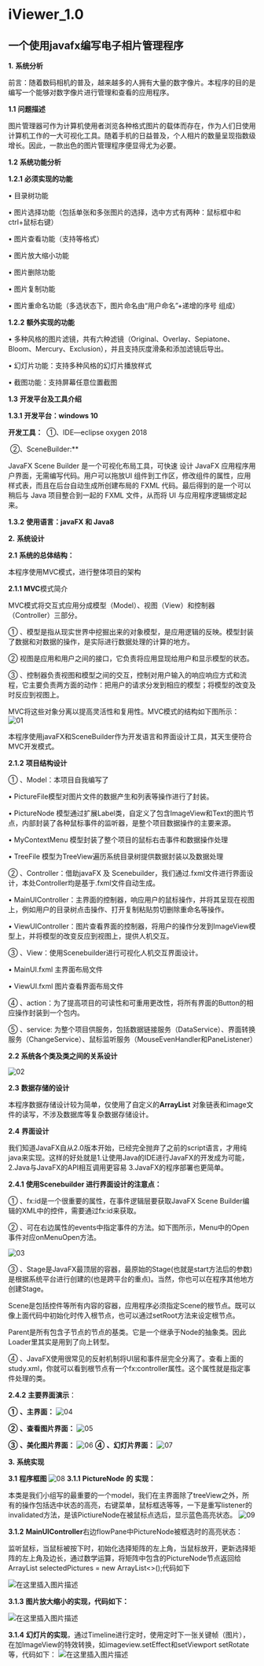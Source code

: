 # iViewer_1.0
## 一个使用javafx编写电子相片管理程序

**1.** **系统分析**

前言：随着数码相机的普及，越来越多的人拥有大量的数字像片。本程序的目的是编写一个能够对数字像片进行管理和查看的应用程序。

**1.1**     **问题描述**

图片管理器可作为计算机使用者浏览各种格式图片的载体而存在，作为人们日使用计算机工作的一大可视化工具。随着手机的日益普及，个人相片的数量呈现指数级增长。因此，一款出色的图片管理程序便显得尤为必要。

**1.2**     **系统功能分析**

 

**1.2.1**    **必须实现的功能**

•    目录树功能

•    图片选择功能（包括单张和多张图片的选择，选中方式有两种：鼠标框中和ctrl+鼠标右键）

•    图片查看功能（支持等格式）

•    图片放大缩小功能

•    图片删除功能

•    图片复制功能

•    图片重命名功能（多选状态下，图片命名由“用户命名”+递增的序号 组成）

**1.2.2**    **额外实现的功能**

•    多种风格的图片滤镜，共有六种滤镜（Original、Overlay、Sepiatone、Bloom、Mercury、Exclusion），并且支持灰度滑条和添加滤镜后导出。

•    幻灯片功能：支持多种风格的幻灯片播放样式

•    截图功能：支持屏幕任意位置截图

**1.3**     **开发平台及工具介绍**

**1.3.1**    **开发平台：windows 10**

**开发工具：**
​            ①、IDE—eclipse oxygen 2018

​           ②、SceneBuilder:** 

JavaFX Scene Builder 是一个可视化布局工具，可快速      设计 JavaFX 应用程序用户界面，无需编写代码。用户可以拖放UI 组件到工作区，修改组件的属性，应用样式表，而且在后台自动生成所创建布局的 FXML 代码。最后得到的是一个可以稍后与 Java 项目整合到一起的 FXML 文件，从而将 UI 与应用程序逻辑绑定起来。

**1.3.2**   **使用语言：javaFX 和 Java8**

**2.** **系统设计**

**2.1**     **系统的总体结构：**

本程序使用MVC模式，进行整体项目的架构

**2.1.1**    **MVC**模式简介

MVC模式将交互式应用分成模型（Model）、视图（View）和控制器（Controller）三部分。

①  、模型是指从现实世界中挖掘出来的对象模型，是应用逻辑的反映。模型封装了数据和对数据的操作，是实际进行数据处理的计算的地方。

②  视图是应用和用户之间的接口，它负责将应用显现给用户和显示模型的状态。

③  、控制器负责视图和模型之间的交互，控制对用户输入的响应响应方式和流程，它主要负责两方面的动作：把用户的请求分发到相应的模型；将模型的改变及时反应到视图上。

MVC将这些对象分离以提高灵活性和复用性。MVC模式的结构如下图所示：
  ![01](https://img-blog.csdn.net/20181004115519114?watermark/2/text/aHR0cHM6Ly9ibG9nLmNzZG4ubmV0L3FxXzM2OTU1MzYw/font/5a6L5L2T/fontsize/400/fill/I0JBQkFCMA==/dissolve/70)

本程序使用javaFX和SceneBuilder作为开发语言和界面设计工具，其天生便符合MVC开发模式。

**2.1.2**    **项目结构设计**

①  、Model：本项目自我编写了

•    PictureFile模型对图片文件的数据产生和列表等操作进行了封装。

•    PictureNode 模型通过扩展Label类，自定义了包含ImageView和Text的图片节点，内部封装了各种鼠标事件的监听器，是整个项目数据操作的主要来源。

•    MyContextMenu 模型封装了整个项目的鼠标右击事件和数据操作处理

•    TreeFile 模型为TreeView遍历系统目录树提供数据封装以及数据处理

②  、Controller：借助javaFX 及 Scenebuilder，我们通过.fxml文件进行界面设计，本处Controller均是基于.fxml文件自动生成。

•    MainUIController：主界面的控制器，响应用户的鼠标操作，并将其呈现在视图上，例如用户的目录树点击操作、打开复制粘贴剪切删除重命名等操作。

•    ViewUIController：图片查看界面的控制器，将用户的操作分发到ImageView模型上，并将模型的改变反应到视图上，提供人机交互。 

③  、View：使用Scenebuilder进行可视化人机交互界面设计。

•    MainUI.fxml 主界面布局文件

•    ViewUI.fxml 图片查看界面布局文件

④  、action：为了提高项目的可读性和可重用更改性，将所有界面的Button的相应操作封装到一个包内。

⑤  、service: 为整个项目供服务，包括数据链接服务（DataService）、界面转换服务（ChangeService）、鼠标监听服务（MouseEvenHandler和PaneListener）

**2.2**     **系统各个类及类之间的关系设计**

![02](https://img-blog.csdn.net/20181004115558346?watermark/2/text/aHR0cHM6Ly9ibG9nLmNzZG4ubmV0L3FxXzM2OTU1MzYw/font/5a6L5L2T/fontsize/400/fill/I0JBQkFCMA==/dissolve/70)

**2.3**     **数据存储的设计**

本程序数据存储设计较为简单，仅使用了自定义的**ArrayList**<PictureNode> 对象链表和image文件的读写，不涉及数据库等复杂数据存储设计。

**2.4**     **界面设计**

我们知道JavaFX自从2.0版本开始，已经完全抛弃了之前的script语言，才用纯java来实现。这样的好处就是1.让使用Java的IDE进行JavaFX的开发成为可能，2.Java与JavaFX的API相互调用更容易 3.JavaFX的程序部署也更简单。

**2.4.1**    **使用Scenebuilder 进行界面设计的注意点：**

①  、fx:id是一个很重要的属性，在事件逻辑层要获取JavaFX Scene Builder编辑的XML中的控件，需要通过fx:id来获取。

②  、可在右边属性的events中指定事件的方法。如下图所示，Menu中的Open事件对应onMenuOpen方法。

![03](https://img-blog.csdn.net/20181004115644616?watermark/2/text/aHR0cHM6Ly9ibG9nLmNzZG4ubmV0L3FxXzM2OTU1MzYw/font/5a6L5L2T/fontsize/400/fill/I0JBQkFCMA==/dissolve/70)

 

③  、Stage是JavaFX最顶层的容器，最原始的Stage(也就是start方法后的参数)是根据系统平台进行创建的(也是跨平台的重点)。当然，你也可以在程序其他地方创建Stage。

 Scene是包括控件等所有内容的容器，应用程序必须指定Scene的根节点。既可以像上面代码中初始化时传入根节点，也可以通过setRoot方法来设定根节点。 

Parent是所有包含子节点的节点的基类。它是一个继承于Node的抽象类。因此Loader里其实是用到了向上转型。

④  、JavaFX使用很常见的反射机制将UI层和事件层完全分离了。查看上面的study.xml，你就可以看到根节点有一个fx:controller属性。这个属性就是指定事件处理的类。

**2.4.2**   **主要界面演示**：

**①**  **、主界面：**
![04](https://img-blog.csdn.net/20181004115729519?watermark/2/text/aHR0cHM6Ly9ibG9nLmNzZG4ubmV0L3FxXzM2OTU1MzYw/font/5a6L5L2T/fontsize/400/fill/I0JBQkFCMA==/dissolve/70)

**②**  **、查看图片界面：**
![05](https://img-blog.csdn.net/2018100411575788?watermark/2/text/aHR0cHM6Ly9ibG9nLmNzZG4ubmV0L3FxXzM2OTU1MzYw/font/5a6L5L2T/fontsize/400/fill/I0JBQkFCMA==/dissolve/70)

**③**  **、美化图片界面：**
![06](https://img-blog.csdn.net/20181004115856294?watermark/2/text/aHR0cHM6Ly9ibG9nLmNzZG4ubmV0L3FxXzM2OTU1MzYw/font/5a6L5L2T/fontsize/400/fill/I0JBQkFCMA==/dissolve/70)
**④**  **、幻灯片界面：**
![07](https://img-blog.csdn.net/20181004115915570?watermark/2/text/aHR0cHM6Ly9ibG9nLmNzZG4ubmV0L3FxXzM2OTU1MzYw/font/5a6L5L2T/fontsize/400/fill/I0JBQkFCMA==/dissolve/70)

**3.** **系统实现**

**3.1**     **程序框图**
![08](https://img-blog.csdn.net/20181004120008914?watermark/2/text/aHR0cHM6Ly9ibG9nLmNzZG4ubmV0L3FxXzM2OTU1MzYw/font/5a6L5L2T/fontsize/400/fill/I0JBQkFCMA==/dissolve/70)
**3.1.1**    **PictureNode** **的 实现：**

本类是我们小组写的最重要的一个model，我们在主界面除了treeView之外，所有的操作包括选中状态的高亮，右键菜单，鼠标框选等等，一下是重写listener的 invalidated方法，是该PictiureNode在被鼠标点选后，显示蓝色高亮状态。
![09](https://img-blog.csdn.net/20181004120127890?watermark/2/text/aHR0cHM6Ly9ibG9nLmNzZG4ubmV0L3FxXzM2OTU1MzYw/font/5a6L5L2T/fontsize/400/fill/I0JBQkFCMA==/dissolve/70)

**3.1.2**    **MainUIController**右边flowPane中PictureNode被框选时的高亮状态：

监听鼠标，当鼠标被按下时，初始化选择矩阵的左上角，当鼠标放开，更新选择矩阵的左上角及边长，通过数学运算，将矩阵中包含的PictureNode节点返回给ArrayList<PictureNode> selectedPictures = new ArrayList<>();代码如下

![在这里插入图片描述](https://img-blog.csdn.net/20181004120208713?watermark/2/text/aHR0cHM6Ly9ibG9nLmNzZG4ubmV0L3FxXzM2OTU1MzYw/font/5a6L5L2T/fontsize/400/fill/I0JBQkFCMA==/dissolve/70)

**3.1.3**    **图片放大缩小的实现，代码如下：**

![在这里插入图片描述](https://img-blog.csdn.net/20181004120219955?watermark/2/text/aHR0cHM6Ly9ibG9nLmNzZG4ubmV0L3FxXzM2OTU1MzYw/font/5a6L5L2T/fontsize/400/fill/I0JBQkFCMA==/dissolve/70)

**3.1.4**   **幻灯片的实现**，通过Timeline进行定时，使用定时下一张关键帧（图片），在加ImageView的特效转换，如imageview.setEffect和setViewport setRotate等，代码如下：
![在这里插入图片描述](https://img-blog.csdn.net/20181004120232615?watermark/2/text/aHR0cHM6Ly9ibG9nLmNzZG4ubmV0L3FxXzM2OTU1MzYw/font/5a6L5L2T/fontsize/400/fill/I0JBQkFCMA==/dissolve/70)
